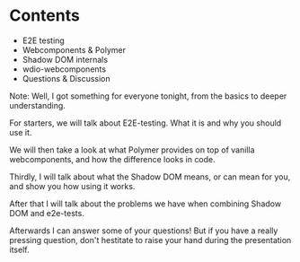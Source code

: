 # Contents

- E2E testing
- Webcomponents & Polymer
- Shadow DOM internals
- wdio-webcomponents
- Questions & Discussion

Note: 
Well, I got something for everyone tonight, from the basics to deeper understanding. 

For starters, we will talk about E2E-testing. What it is and why you should use it. 

We will then take a look at what Polymer provides on top of vanilla webcomponents, and how the difference looks in code. 

Thirdly, I will talk about what the Shadow DOM means, or can mean for you, and show you how using it works.

After that I will talk about the problems we have when combining Shadow DOM and e2e-tests. 

Afterwards I can answer some of your questions! But if you have a really pressing question, don't hestitate to raise your hand during the presentation itself. 